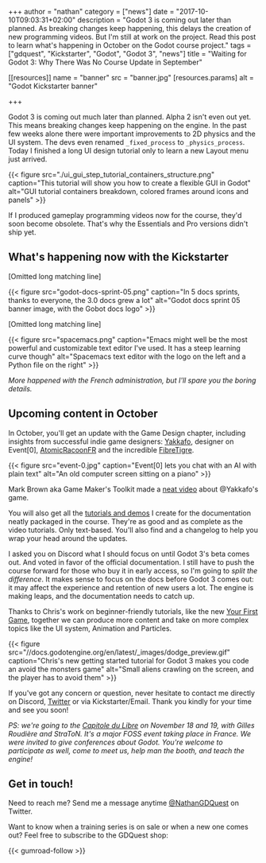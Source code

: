 +++
author = "nathan"
category = ["news"]
date = "2017-10-10T09:03:31+02:00"
description = "Godot 3 is coming out later than planned. As breaking changes keep happening, this delays the creation of new programming videos. But I'm still at work on the project. Read this post to learn what's happening in October on the Godot course project."
tags = ["gdquest", "Kickstarter", "Godot", "Godot 3", "news"]
title = "Waiting for Godot 3: Why There Was No Course Update in September"

[[resources]]
  name = "banner"
  src = "banner.jpg"
  [resources.params]
    alt = "Godot Kickstarter banner"

+++

Godot 3 is coming out much later than planned. Alpha 2 isn't even out yet. This means breaking changes keep happening on the engine. In the past few weeks alone there were important improvements to 2D physics and the UI system. The devs even renamed `_fixed_process` to `_physics_process`. Today I finished a long UI design tutorial only to learn a new Layout menu just arrived.

{{< figure src="./ui_gui_step_tutorial_containers_structure.png" caption="This tutorial will show you how to create a flexible GUI in Godot" alt="GUI tutorial containers breakdown, colored frames around icons and panels" >}}

If I produced gameplay programming videos now for the course, they'd soon become obsolete. That's why the Essentials and Pro versions didn't ship yet.

## What's happening now with the Kickstarter

[Omitted long matching line]

{{< figure src="godot-docs-sprint-05.png" caption="In 5 docs sprints, thanks to everyone, the 3.0 docs grew a lot" alt="Godot docs sprint 05 banner image, with the Gobot docs logo" >}}

[Omitted long matching line]

{{< figure src="spacemacs.png" caption="Emacs might well be the most powerful and customizable text editor I've used. It has a steep learning curve though" alt="Spacemacs text editor with the logo on the left and a Python file on the right" >}}

_More happened with the French administration, but I'll spare you the boring details._

## Upcoming content in October

In October, you'll get an update with the Game Design chapter, including insights from successful indie game designers: [Yakkafo](//twitter.com/yakkafo), designer on Event[0], [AtomicRacoonFR](//twitter.com/AtomicRaccoonFR) and the incredible [FibreTigre](//twitter.com/FibreTigre).

{{< figure src="event-0.jpg" caption="Event[0] lets you chat with an AI with plain text" alt="An old computer screen sitting on a piano" >}}

Mark Brown aka Game Maker's Toolkit made a [neat video](//www.youtube.com/watch?v=bCJw4hQkPj4) about @Yakkafo's game.

You will also get all the [tutorials and demos](//github.com/GDQuest/godot-3-guides/) I create for the documentation neatly packaged in the course. They're as good and as complete as the video tutorials. Only text-based. You'll also find and a changelog to help you wrap your head around the updates.

I asked you on Discord what I should focus on until Godot 3's beta comes out. And voted in favor of the official documentation. I still have to push the course forward for those who buy it in early access, so I'm going to *split the difference*. It makes sense to focus on the docs before Godot 3 comes out: it may affect the experience and retention of new users a lot. The engine is making leaps, and the documentation needs to catch up.

Thanks to Chris's work on beginner-friendly tutorials, like the new [Your First Game](//docs.godotengine.org/en/latest/learning/step_by_step/your_first_game.html), together we can produce more content and take on more complex topics like the UI system, Animation and Particles.

{{< figure src="//docs.godotengine.org/en/latest/_images/dodge_preview.gif" caption="Chris's new getting started tutorial for Godot 3 makes you code an avoid the monsters game" alt="Small aliens crawling on the screen, and the player has to avoid them" >}}

If you've got any concern or question, never hesitate to contact me directly on Discord, [Twitter](//twitter.com/NathanGDQuest/) or via Kickstarter/Email.
Thank you kindly for your time and see you soon!

*PS: we're going to the [Capitole du Libre](//2017.capitoledulibre.org/) on November 18 and 19, with Gilles Roudière and StraToN. It's a major FOSS event taking place in France. We were invited to give conferences about Godot. You're welcome to participate as well, come to meet us, help man the booth, and teach the engine!*

## Get in touch!

Need to reach me? Send me a message anytime [@NathanGDQuest](//twitter.com/NathanGDQuest) on Twitter.

Want to know when a training series is on sale or when a new one comes out? Feel free to subscribe to the GDQuest shop:

{{< gumroad-follow >}}
